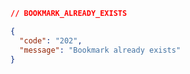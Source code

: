 ```json [202]
// BOOKMARK_ALREADY_EXISTS

{
  "code": "202",
  "message": "Bookmark already exists"
}
```
